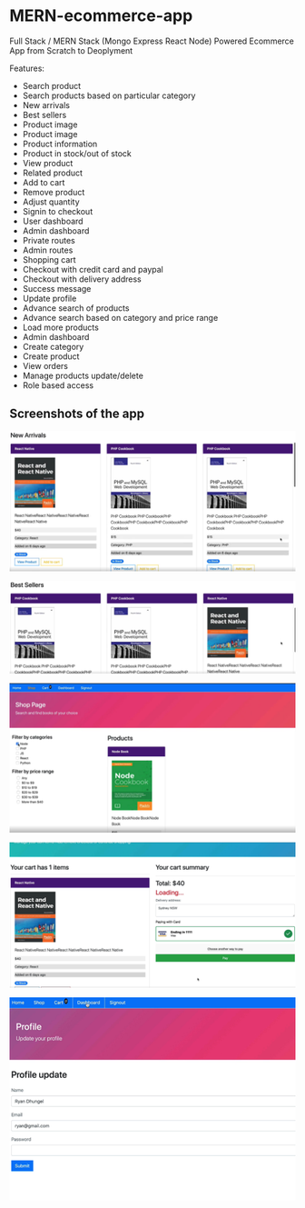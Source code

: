 # MERN-ecommerce-app

Full Stack / MERN Stack (Mongo Express React Node) Powered Ecommerce App from Scratch to Deoplyment

Features:
  - Search product
  - Search products based on particular category
  - New arrivals
  - Best sellers
  - Product image
  - Product image
  - Product information
  - Product in stock/out of stock
  - View product
  - Related product
  - Add to cart
  - Remove product
  - Adjust quantity
  - Signin to checkout
  - User dashboard
  - Admin dashboard
  - Private routes
  - Admin routes
  - Shopping cart
  - Checkout with credit card and paypal
  - Checkout with delivery address
  - Success message
  - Update profile
  - Advance search of products
  - Advance search based on category and price range
  - Load more products
  - Admin dashboard
  - Create category
  - Create product
  - View orders
  - Manage products update/delete
  - Role based access
  
  
  ## Screenshots of the app
  
  ![Image](react-node-ecommerce-master/IMAGES/Capture_ecom_1.PNG) 


  ![Image](react-node-ecommerce-master/IMAGES/capture_ecom_2.PNG) 
  
  ![Image](react-node-ecommerce-master/IMAGES/Capture_ecom_3.PNG) 
  
  ![Image](react-node-ecommerce-master/IMAGES/capture_ecom_4.png)
  
  ![Image](react-node-ecommerce-master/IMAGES/capture_ecom_5.png) 



